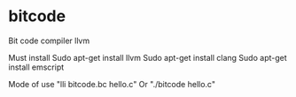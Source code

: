 # bitcode
Bit code compiler llvm

Must install
Sudo apt-get install llvm
Sudo apt-get install clang
Sudo apt-get install emscript

Mode of use "lli bitcode.bc hello.c"
Or "./bitcode hello.c"
